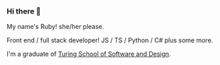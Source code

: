 ### Hi there 👋

My name's Ruby! she/her please. 

Front end / full stack developer! JS / TS / Python / C# plus some more.

I'm a graduate of [Turing School of Software and Design](https://turing.io). 
